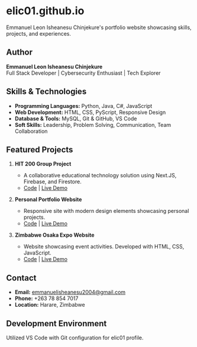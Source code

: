 # elic01.github.io

Emmanuel Leon Isheanesu Chinjekure's portfolio website showcasing skills, projects, and experiences.

## Author

**Emmanuel Leon Isheanesu Chinjekure**  
Full Stack Developer | Cybersecurity Enthusiast | Tech Explorer

## Skills & Technologies

- **Programming Languages:** Python, Java, C#, JavaScript
- **Web Development:** HTML, CSS, PyScript, Responsive Design
- **Database & Tools:** MySQL, Git & GitHub, VS Code
- **Soft Skills:** Leadership, Problem Solving, Communication, Team Collaboration

## Featured Projects

1. **HIT 200 Group Project**
   - A collaborative educational technology solution using Next.JS, Firebase, and Firestore.
   - [Code](https://github.com/elic01/uniconnect) | [Live Demo](#)

2. **Personal Portfolio Website**
   - Responsive site with modern design elements showcasing personal projects.
   - [Code](https://github.com/elic01/elic01.github.io) | [Live Demo](https://elic01.github.io)

3. **Zimbabwe Osaka Expo Website**
   - Website showcasing event activities. Developed with HTML, CSS, JavaScript.
   - [Code](https://github.com/elic01/ZimOsakaExpo2025) | [Live Demo](https://elic01.github.io/ZimOsakaExpo2025/)

## Contact

- **Email:** [emmanuelisheanesu2004@gmail.com](mailto:emmanuelisheanesu2004@gmail.com)
- **Phone:** +263 78 854 7017
- **Location:** Harare, Zimbabwe

## Development Environment

Utilized VS Code with Git configuration for elic01 profile.
